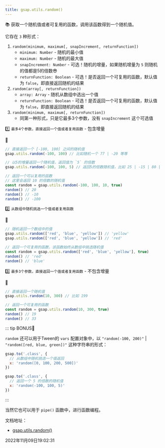 ```yaml
---
title: gsap.utils.random()
---
```


📚 获取一个随机值或者可复用的函数，调用该函数得到一个随机值。

它存在 `3` 种形式：

1. `random(minimum, maximum[, snapIncrement, returnFunction])`
   - `minimum: Number` - 随机的最小值
   - `maximum: Number` - 随机的最大值
   - `snapIncrement: Number` - 可选！随机的增量，如果随机增量为 `5` 则随机的值都是5的倍数😎
   - `returnFunction: Boolean` - 可选！是否返回一个可复用的函数，默认值为 `false`，即直接返回随机的结果
2. `random(array[, returnFunction])`
   - `array: Array` - 随机从数组中选出一个值
   - `returnFunction: Boolean` - 可选！是否返回一个可复用的函数，默认值为 `false`，即直接返回随机的结果
3. `random(minimum, maximum[, returnFunction])` 
   - 同第一种形式，只是它最多3个参数，没有 `snapIncrement` 这个可选值



1️⃣ `最多4个参数，直接返回一个值或者复用函数` - 包含增量

🌰



```js {1,4,7-8}
// 直接返回一个 [-100, 100] 之间的随机值
gsap.utils.random(-100, 100) // 比如随机一个 77 | -20 等等

// 以5的增量返回一个随机值，返回值为 `5` 的倍数
gsap.utils.random(-100, 100, 5) // 返回5的倍数随机值，比如 25 | -15 | 80 | 0等等

// 返回一个可以复用的函数
// 这里会返回 10 的倍数的随机值
const random = gsap.utils.random(-100, 100, 10, true)
random() // 20
random() // -10
random() // -100
```



2️⃣ `从数组中随机挑选一个值或者复用函数`

🌰

```js {1,5}
// 随机返回一个数组中的值
gsap.utils.random(['red', 'blue', 'yellow']) // 'yellow'
gsap.utils.random(['red', 'blue', 'yellow']) // 'red'

// 返回一个可复用的函数，该函数始终从数组中挑选随机值
const random = gsap.utils.random(['red', 'blue', 'yellow'], true)
random() // 'red'
random() // 'blue'
```



3️⃣ `最多3个参数，直接返回一个值或者复用函数` - 不包含增量

🌰

```js {1,4}
// 直接返回一个随机值
gsap.utils.random(10, 300) // 比如 199

// 返回一个可复用的函数
const random = gsap.utils.random(10, 300, true)
random() // 19
random() // 33
```



::: tip BONUS🎉

`random` 还可以用于Tween的 `vars` 配置对象中，以 `"random(-100, 200)"` | `"random([red, blue, green])"` 这种字符串的形式：

```js {2,7}
gsap.to('.class', {
  // 从数组中随机挑选一个值返回
  x: 'random([0, 100, 200, 500])'
})

gsap.to('.class', {
  // 返回一个 5 的倍数的随机值
  x: 'random(-100, 100, 5)'
})
```

:::



当然它也可以用于 `pipe()` 函数中，进行函数编程。



文档地址：

- [gsap.utils.random()](https://greensock.com/docs/v3/GSAP/UtilityMethods/random())

2022年11月09日19:02:31

